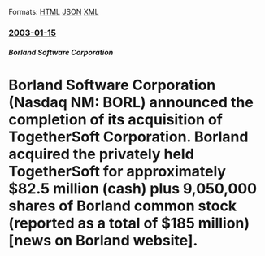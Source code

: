 
Formats: [HTML](/news/2003/01/15/borland-software-corporation-nasdaq-nm-borl-announced-the-completion-of-its-acquisition-of-togethersoft-corporation-borland-acquired-th.html)  [JSON](/news/2003/01/15/borland-software-corporation-nasdaq-nm-borl-announced-the-completion-of-its-acquisition-of-togethersoft-corporation-borland-acquired-th.json)  [XML](/news/2003/01/15/borland-software-corporation-nasdaq-nm-borl-announced-the-completion-of-its-acquisition-of-togethersoft-corporation-borland-acquired-th.xml)  

### [2003-01-15](/news/2003/01/15/index.md)

##### Borland Software Corporation
#  Borland Software Corporation (Nasdaq NM: BORL) announced the completion of its acquisition of TogetherSoft Corporation. Borland acquired the privately held TogetherSoft for approximately $82.5 million (cash) plus 9,050,000 shares of Borland common stock (reported as a total of $185 million) [news on Borland website].



